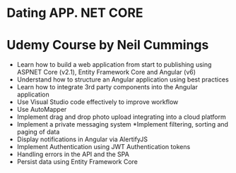 # Dating APP. NET CORE

# Udemy Course by Neil Cummings

* Learn how to build a web application from start to publishing using ASPNET Core (v2.1), Entity Framework Core and Angular (v6)
* Understand how to structure an Angular application using best practices
* Learn how to integrate 3rd party components into the Angular application
* Use Visual Studio code effectively to improve workflow
* Use AutoMapper
* Implement drag and drop photo upload integrating into a cloud platform
* Implement a private messaging system
*Implement filtering, sorting and paging of data
* Display notifications in Angular via AlertifyJS
* Implement Authentication using JWT Authentication tokens
* Handling errors in the API and the SPA
* Persist data using Entity Framework Core
